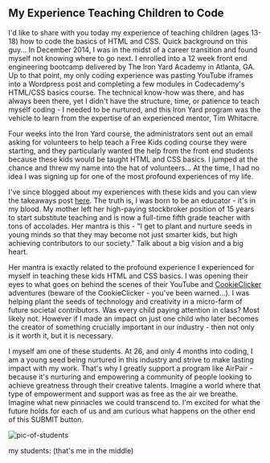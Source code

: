 ## My Experience Teaching Children to Code

I'd like to share with you today my experience of teaching children (ages 13-18) how to code the basics of HTML and CSS.  Quick background on this guy... In December 2014, I was in the midst of a career transition and found myself not knowing where to go next.  I enrolled into a 12 week front end engineering bootcamp delivered by The Iron Yard Academy in Atlanta, GA.  Up to that point, my only coding experience was pasting YouTube iframes into a Wordpress post and completing a few modules in Codecademy's HTML/CSS basics course.  The technical know-how was there, and has always been there, yet I didn't have the structure, time, or patience to teach myself coding - I needed to be nurtured, and this Iron Yard program was the vehicle to learn from the expertise of an experienced mentor, Tim Whitacre.

Four weeks into the Iron Yard course, the administrators sent out an email asking for volunteers to help teach a Free Kids coding course they were starting, and they particularly wanted the help from the front end students because these kids would be taught HTML and CSS basics.  I jumped at the chance and threw my name into the hat of volunteers... At the time, I had no idea I was signing up for one of the most profound experiences of my life.

I've since blogged about my experiences with these kids and you can view the takeaways post [here](http://www.spencerwyckoff.com/completing-iron-yard-kids-finish-with-presentations/).  The truth is, I was born to be an educator - it's in my blood.  My mother left her high-paying stockbroker position of 15 years to start substitute teaching and is now a full-time fifth grade teacher with tons of accolades.  Her mantra is this - "I get to plant and nurture seeds in young minds so that they may become not just smarter kids, but high achieving contributors to our society."  Talk about a big vision and a big heart.  

Her mantra is exactly related to the profound experience I experienced for myself in teaching these kids HTML and CSS basics.  I was opening their eyes to what goes on behind the scenes of their YouTube and [CookieClicker](http://orteil.dashnet.org/cookieclicker/) adventures (beware of the CookieClicker - you've been warned...).  I was helping plant the seeds of technology and creativity in a micro-farm of future societal contributors.  Was every child paying attention in class?  Most likely not.  However if I made an impact on just one child who later becomes the creator of something crucially important in our industry - then not only is it worth it, but it is necessary.  

I myself am one of these students.  At 26, and only 4 months into coding, I am a young seed being nurtured in this industry and strive to make lasting impact with my work.  That's why I greatly support a program like AirPair - because it's nurturing and empowering a community of people looking to achieve greatness through their creative talents.  Imagine a world where that type of empowerment and support was as free as the air we breathe.  Imagine what new pinnacles we could transcend to.  I'm excited for what the future holds for each of us and am curious what happens on the other end of this SUBMIT button. 

![pic-of-students](http://i2.wp.com/www.spencerwyckoff.com/wp-content/uploads/2015/03/IMG_1452.jpg?resize=520%2C390)

my students: (that's me in the middle)
